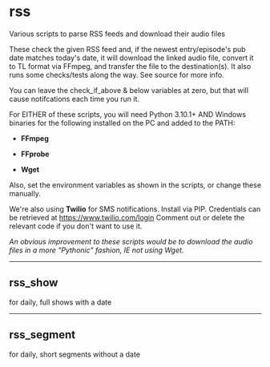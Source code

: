 # rss

Various scripts to parse RSS feeds and download their audio files

These check the given RSS feed and, if the newest entry/episode's pub date matches today's date,
it will download the linked audio file, convert it to TL format via FFmpeg, and transfer the file
to the destination(s). It also runs some checks/tests along the way. See source for more info.

You can leave the check_if_above & below variables at zero, but that will cause notifcations each time you run it.

For EITHER of these scripts, you will need Python 3.10.1+ AND Windows binaries for the following installed on the PC and added to the PATH:

- **FFmpeg**

- **FFprobe**

- **Wget**

Also, set the environment variables as shown in the scripts, or change these manually.

We're also using **Twilio** for SMS notifications. Install via PIP.
Credentials can be retrieved at https://www.twilio.com/login
Comment out or delete the relevant code if you don't want to use it.

*An obvious improvement to these scripts would be to download the audio files in a more "Pythonic" fashion, IE not using Wget.*

-----
## rss_show 

for daily, full shows with a date

-----
## rss_segment 

for daily, short segments without a date
 
